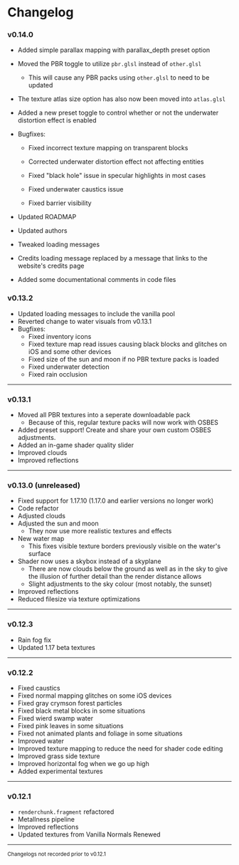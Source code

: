 # Changelog

### v0.14.0
* Added simple parallax mapping with parallax_depth preset option

* Moved the PBR toggle to utilize `pbr.glsl` instead of `other.glsl`

  * This will cause any PBR packs using `other.glsl` to need to be updated

* The texture atlas size option has also now been moved into `atlas.glsl`

* Added a new preset toggle to control whether or not the underwater distortion effect is enabled

* Bugfixes:
  
  * Fixed incorrect texture mapping on transparent blocks
  
  * Corrected underwater distortion effect not affecting entities

  * Fixed "black hole" issue in specular highlights in most cases

  * Fixed underwater caustics issue
  
  * Fixed barrier visibility

* Updated ROADMAP

* Updated authors

* Tweaked loading messages

* Credits loading message replaced by a message that links to the website's credits page

* Added some documentational comments in code files


### v0.13.2

- Updated loading messages to include the vanilla pool
- Reverted change to water visuals from v0.13.1
- Bugfixes:
  - Fixed inventory icons
  - Fixed texture map read issues causing black blocks and glitches on iOS and some other devices
  - Fixed size of the sun and moon if no PBR texture packs is loaded
  - Fixed underwater detection
  - Fixed rain occlusion

-------------

### v0.13.1

- Moved all PBR textures into a seperate downloadable pack
  - Because of this, regular texture packs will now work with OSBES
- Added preset support! Create and share your own custom OSBES adjustments.
- Added an in-game shader quality slider
- Improved clouds
- Improved reflections

-------------

### v0.13.0 (unreleased)

- Fixed support for 1.17.10 (1.17.0 and earlier versions no longer work)
- Code refactor
- Adjusted clouds
- Adjusted the sun and moon
  - They now use more realistic textures and effects
- New water map 
  - This fixes visible texture borders previously visible on the water's surface
- Shader now uses a skybox instead of a skyplane
  - There are now clouds below the ground as well as in the sky to give the illusion of further detail than the render distance allows
  - Slight adjustments to the sky colour (most notably, the sunset)
- Improved reflections
- Reduced filesize via texture optimizations

-------------

### v0.12.3

- Rain fog fix
- Updated 1.17 beta textures

-------------

### v0.12.2

- Fixed caustics
- Fixed normal mapping glitches on some iOS devices
- Fixed gray crymson forest particles
- Fixed black metal blocks in some situations
- Fixed wierd swamp water
- Fixed pink leaves in some situations
- Fixed not animated plants and foliage in some situations
- Improved water
- Improved texture mapping to reduce the need for shader code editing
- Improved grass side texture
- Improved horizontal fog when we go up high
- Added experimental textures

------------

### v0.12.1

- `renderchunk.fragment` refactored
- Metallness pipeline
- Improved reflections
- Updated textures from Vanilla Normals Renewed

-----------

<sub>Changelogs not recorded prior to v0.12.1</sub>
